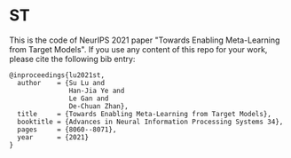 # ST
This is the code of NeurIPS 2021 paper "Towards Enabling Meta-Learning from Target Models". If you use any content of this repo for your work, please cite the following bib entry:

    @inproceedings{lu2021st,
      author    = {Su Lu and
                   Han-Jia Ye and
                   Le Gan and
                   De-Chuan Zhan},
      title     = {Towards Enabling Meta-Learning from Target Models},
      booktitle = {Advances in Neural Information Processing Systems 34},
      pages     = {8060--8071},
      year      = {2021}
    }
